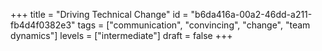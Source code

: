 +++
title = "Driving Technical Change"
id = "b6da416a-00a2-46dd-a211-fb4d4f0382e3"
tags = ["communication", "convincing", "change", "team dynamics"]
levels = ["intermediate"]
draft = false
+++
